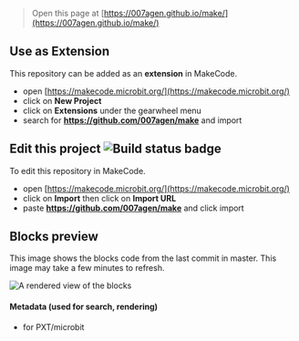 
> Open this page at [https://007agen.github.io/make/](https://007agen.github.io/make/)

## Use as Extension

This repository can be added as an **extension** in MakeCode.

* open [https://makecode.microbit.org/](https://makecode.microbit.org/)
* click on **New Project**
* click on **Extensions** under the gearwheel menu
* search for **https://github.com/007agen/make** and import

## Edit this project ![Build status badge](https://github.com/007agen/make/workflows/MakeCode/badge.svg)

To edit this repository in MakeCode.

* open [https://makecode.microbit.org/](https://makecode.microbit.org/)
* click on **Import** then click on **Import URL**
* paste **https://github.com/007agen/make** and click import

## Blocks preview

This image shows the blocks code from the last commit in master.
This image may take a few minutes to refresh.

![A rendered view of the blocks](https://github.com/007agen/make/raw/master/.github/makecode/blocks.png)

#### Metadata (used for search, rendering)

* for PXT/microbit
<script src="https://makecode.com/gh-pages-embed.js"></script><script>makeCodeRender("{{ site.makecode.home_url }}", "{{ site.github.owner_name }}/{{ site.github.repository_name }}");</script>
